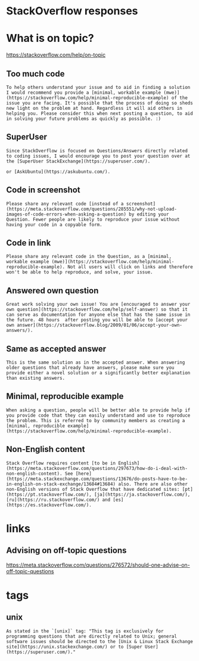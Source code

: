 # StackOverflow responses

# What is on topic?

https://stackoverflow.com/help/on-topic

## Too much code

```
To help others understand your issue and to aid in finding a solution I would recommend you provide a [minimal, workable example (mwe)](https://stackoverflow.com/help/minimal-reproducible-example) of the issue you are facing. It's possible that the process of doing so sheds new light on the problem at hand. Regardless it will aid others in helping you. Please consider this when next posting a question, to aid in solving your future problems as quickly as possible. :)
```

## SuperUser

```
Since StackOverflow is focused on Questions/Answers directly related to coding issues, I would encourage you to post your question over at the [SuperUser StackExchange](https://superuser.com/).
```

```
or [AskUbuntu](https://askubuntu.com/).
```

## Code in screenshot

```
Please share any relevant code [instead of a screenshot](https://meta.stackoverflow.com/questions/285551/why-not-upload-images-of-code-errors-when-asking-a-question) by editing your Question. Fewer people are likely to reproduce your issue without having your code in a copyable form.
```

## Code in link

```
Please share any relevant code in the Question, as a [minimal, workable example (mwe)](https://stackoverflow.com/help/minimal-reproducible-example). Not all users will click on links and therefore won't be able to help reproduce, and solve, your issue.
```

## Answered own question

```
Great work solving your own issue! You are [encouraged to answer your own question](https://stackoverflow.com/help/self-answer) so that it can serve as documentation for anyone else that has the same issue in the future. 48 hours  after posting you will be able to [accept your own answer](https://stackoverflow.blog/2009/01/06/accept-your-own-answers/).
```

## Same as accepted answer

```
This is the same solution as in the accepted answer. When answering older questions that already have answers, please make sure you provide either a novel solution or a significantly better explanation than existing answers.
```

## Minimal, reproducible example

```
When asking a question, people will be better able to provide help if you provide code that they can easily understand and use to reproduce the problem. This is referred to by community members as creating a [minimal, reproducible example](https://stackoverflow.com/help/minimal-reproducible-example).
```

## Non-English content

```
Stack Overflow requires content [to be in English](https://meta.stackoverflow.com/questions/297673/how-do-i-deal-with-non-english-content). See [here](https://meta.stackexchange.com/questions/13676/do-posts-have-to-be-in-english-on-stack-exchange/13684#13684) also. There are also other non-English versions of Stack Overflow that have dedicated sites: [pt](https://pt.stackoverflow.com/), [ja](https://ja.stackoverflow.com/), [ru](https://ru.stackoverflow.com/) and [es](https://es.stackoverflow.com/).
```

# links

## Advising on off-topic questions

https://meta.stackoverflow.com/questions/276572/should-one-advise-on-off-topic-questions


# tags

## unix

```
As stated in the `[unix]` tag: "This tag is exclusively for programming questions that are directly related to Unix; general software issues should be directed to the [Unix & Linux Stack Exchange site](https://unix.stackexchange.com/) or to [Super User](https://superuser.com/)."
```
